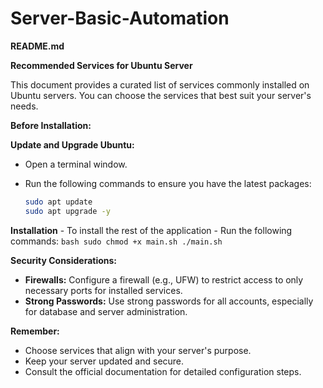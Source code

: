 # Server-Basic-Automation

**README.md**

**Recommended Services for Ubuntu Server**

This document provides a curated list of services commonly installed on Ubuntu servers. You can choose the services that best suit your server's needs.

**Before Installation:**

**Update and Upgrade Ubuntu:**
   - Open a terminal window.
   - Run the following commands to ensure you have the latest packages:

     ```bash
     sudo apt update
     sudo apt upgrade -y
     ```
**Installation**
    - To install the rest of the application
    - Run the following commands:
     ```bash
     sudo chmod +x main.sh
     ./main.sh
     ```        

**Security Considerations:**

- **Firewalls:** Configure a firewall (e.g., UFW) to restrict access to only necessary ports for installed services.
- **Strong Passwords:** Use strong passwords for all accounts, especially for database and server administration.

**Remember:**

- Choose services that align with your server's purpose. 
- Keep your server updated and secure.
- Consult the official documentation for detailed configuration steps.